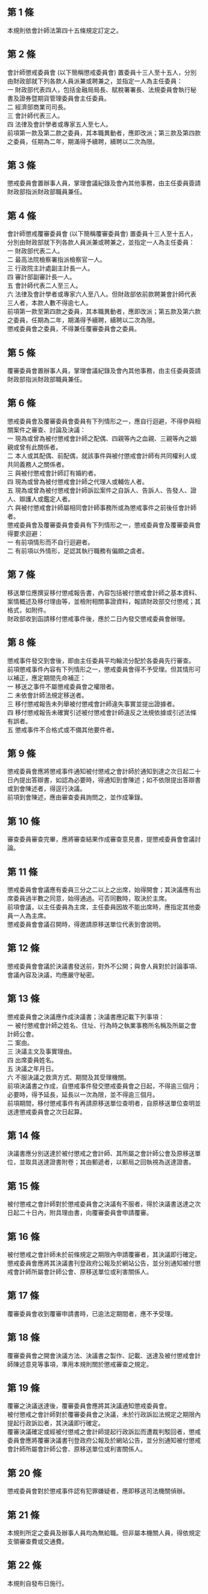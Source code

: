第 1 條
-------
本規則依會計師法第四十五條規定訂定之。

第 2 條
-------
會計師懲戒委員會 (以下簡稱懲戒委員會) 置委員十三人至十五人，分別  
由財政部就下列各款人員派兼或聘兼之，並指定一人為主任委員：        
一  財政部代表四人，包括金融局局長、賦稅署署長、法規委員會執行秘  
    書及證券暨期貨管理委員會主任委員。                            
二  經濟部商業司司長。                                            
三  會計師代表三人。                                              
四  法律及會計學者或專家五人至七人。                              
前項第一款及第二款之委員，其本職異動者，應即改派；第三款及第四款  
之委員，任期為二年，期滿得予續聘，續聘以二次為限。

第 3 條
-------
懲戒委員會置辦事人員，掌理會議紀錄及會內其他事務，由主任委員簽請  
財政部指派財政部職員兼任。

第 4 條
-------
會計師懲戒覆審委員會 (以下簡稱覆審委員會) 置委員十三人至十五人，  
分別由財政部就下列各款人員派兼或聘兼之，並指定一人為主任委員：    
一  財政部代表二人。                                              
二  最高法院檢察署指派檢察官一人。                                
三  行政院主計處副主計長一人。                                    
四  審計部副審計長一人。                                          
五  會計師代表二人至三人。                                        
六  法律及會計學者或專家六人至八人。但財政部依前款聘兼會計師代表  
    三人者，本款人數不得逾七人。                                  
前項第一款至第四款之委員，其本職異動者，應即改派；第五款及第六款  
之委員，任期為二年，期滿得予續聘，續聘以二次為限。                
懲戒委員會之委員，不得兼任覆審委員會之委員。

第 5 條
-------
覆審委員會置辦事人員，掌理會議紀錄及會內其他事務，由主任委員簽請  
財政部指派財政部職員兼任。

第 6 條
-------
懲戒委員會及覆審委員會委員有下列情形之一，應自行迴避，不得參與相  
關案件之審查、討論及決議：                                        
一  現為或曾為被付懲戒會計師之配偶、四親等內之血親、三親等內之姻  
    親或曾有此關係者。                                            
二  本人或其配偶、前配偶，就該事件與被付懲戒會計師有共同權利人或  
    共同義務人之關係者。                                          
三  與被付懲戒會計師訂有婚約者。                                  
四  現為或曾為被付懲戒會計師之代理人或輔佐人者。                  
五  現為或曾為被付懲戒會計師訴訟案件之自訴人、告訴人、告發人、證  
    人、辯護人或鑑定人者。                                        
六  與被付懲戒會計師屬相同會計師事務所或為懲戒事件之前後任會計師  
    者。                                                          
懲戒委員會及覆審委員會委員有下列情形之一，懲戒委員會及覆審委員會  
得要求迴避：                                                      
一  有前項情形而不自行迴避者。                                    
二  有前項以外情形，足認其執行職務有偏頗之虞者。

第 7 條
-------
移送單位應撰妥移付懲戒報告書，內容包括被付懲戒會計師之基本資料、  
案情概述及移付理由等，並檢附相關事證資料，報請財政部交付懲戒；其  
格式，如附件。                                                    
財政部收到函請移付懲戒事件後，應於二日內發交懲戒委員會辦理。

第 8 條
-------
懲戒事件發交到會後，即由主任委員平均輪流分配於各委員先行審查。    
前項懲戒事件內容有下列情形之一，懲戒委員會得不予受理。但其情形可  
以補正，應定期間先命補正：                                        
一  移送之事件不屬懲戒委員會之權限者。                            
二  未依會計師法規定移送者。                                      
三  移付懲戒報告未列舉被付懲戒會計師違失事實並提出證據者。        
四  移付懲戒報告未確實引述被付懲戒會計師違反之法規依據或引述法條  
    有誤者。                                                      
五  懲戒事件不合格式或不備其他要件者。

第 9 條
-------
懲戒委員會應將懲戒事件通知被付懲戒之會計師於通知到達之次日起二十  
日內提出答辯書，如認為必要時，得通知到會陳述；如不依限提出答辯書  
或到會陳述者，得逕行決議。                                        
前項到會陳述，應由審查委員詢問之，並作成筆錄。

第 10 條
--------
審查委員審查完畢，應將審查結果作成審查意見書，提懲戒委員會會議討  
論。

第 11 條
--------
懲戒委員會會議應有委員三分之二以上之出席，始得開會；其決議應有出  
席委員過半數之同意，始得通過。可否同數時，取決於主席。            
前項會議，以主任委員為主席，主任委員因故不能出席時，應指定其他委  
員一人為主席。                                                    
懲戒委員會會議召開時，得邀請原移送單位代表到會說明。

第 12 條
--------
懲戒委員會會議於決議書發送前，對外不公開；與會人員對於討論事項、  
會議內容及決議，均應嚴守秘密。

第 13 條
--------
懲戒委員會之決議應作成決議書；決議書應記載下列事項：              
一  被付懲戒會計師之姓名、住址、行為時之執業事務所名稱及所屬之會  
    計師公會。                                                    
二  案由。                                                        
三  決議主文及事實理由。                                          
四  出席委員姓名。                                                
五  決議之年月日。                                                
六  不服決議之救濟方式、期間及其受理機關。                        
前項決議書之作成，自懲戒事件發交懲戒委員會之日起，不得逾三個月；  
必要時，得予延長，延長以一次為限，並不得逾三個月。                
前項期間，移付懲戒事件有再請原移送單位查明者，自原移送單位查明並  
送達懲戒委員會之次日起算。

第 14 條
--------
決議書應分別送達於被付懲戒之會計師、其所屬之會計師公會及原移送單  
位，並取具送達證書附卷；其由郵遞者，以郵局之回執視為送達證書。

第 15 條
--------
被付懲戒之會計師對於懲戒委員會之決議有不服者，得於決議書送達之次  
日起二十日內，附具理由書，向覆審委員會申請覆審。

第 16 條
--------
被付懲戒之會計師未於前條規定之期限內申請覆審者，其決議即行確定。  
懲戒委員會應將其決議書刊登政府公報及於網站公告，並分別通知被付懲  
戒會計師所屬會計師公會、原移送單位或利害關係人。

第 17 條
--------
覆審委員會收到覆審申請書時，已逾法定期間者，應不予受理。

第 18 條
--------
覆審委員會之開會決議方法、決議書之製作、記載、送達及被付懲戒會計  
師陳述意見等事項，準用本規則關於懲戒審查之規定。

第 19 條
--------
覆審之決議送達後，覆審委員會應將其決議通知懲戒委員會。            
被付懲戒之會計師對於覆審委員會之決議，未於行政訴訟法規定之期限內  
提起行政訴訟者，其決議即行確定。                                  
覆審決議確定或經被付懲戒之會計師提起行政訴訟而遭裁判駁回者，懲戒  
委員會應將覆審決議書刊登政府公報及於網站公告，並分別通知被付懲戒  
會計師所屬會計師公會、原移送單位或利害關係人。

第 20 條
--------
懲戒委員會對於懲戒事件認有犯罪嫌疑者，應即移送司法機關偵辦。

第 21 條
--------
本規則所定之委員及辦事人員均為無給職。但非屬本機關人員，得依規定  
支領審查費或交通費。

第 22 條
--------
本規則自發布日施行。

